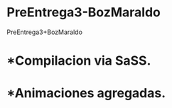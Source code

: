# PreEntrega3-BozMaraldo
PreEntrega3+BozMaraldo

# *Compilacion via SaSS.
# *Animaciones agregadas.
